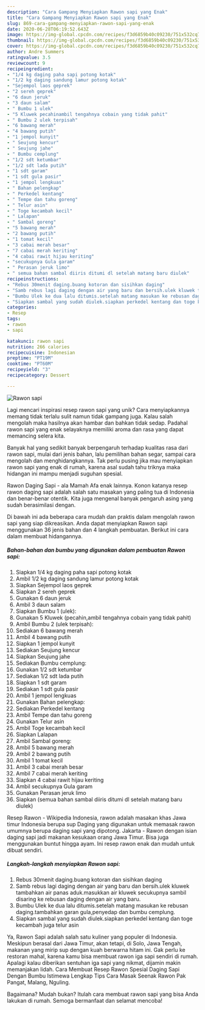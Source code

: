 ```yaml
---
description: "Cara Gampang Menyiapkan Rawon sapi yang Enak"
title: "Cara Gampang Menyiapkan Rawon sapi yang Enak"
slug: 869-cara-gampang-menyiapkan-rawon-sapi-yang-enak
date: 2020-06-28T06:19:52.643Z
image: https://img-global.cpcdn.com/recipes/f3d6859b40c09230/751x532cq70/rawon-sapi-foto-resep-utama.jpg
thumbnail: https://img-global.cpcdn.com/recipes/f3d6859b40c09230/751x532cq70/rawon-sapi-foto-resep-utama.jpg
cover: https://img-global.cpcdn.com/recipes/f3d6859b40c09230/751x532cq70/rawon-sapi-foto-resep-utama.jpg
author: Andre Summers
ratingvalue: 3.5
reviewcount: 9
recipeingredient:
- "1/4 kg daging paha sapi potong kotak"
- "1/2 kg daging sandung lamur potong kotak"
- "Sejempol laos geprek"
- "2 sereh geprek"
- "6 daun jeruk"
- "3 daun salam"
- " Bumbu 1 ulek"
- "5 Kluwek pecahinambil tengahnya cobain yang tidak pahit"
- " Bumbu 2 ulek terpisah"
- "6 bawang merah"
- "4 bawang putih"
- "1 jempol kunyit"
- " Seujung kencur"
- " Seujung jahe"
- " Bumbu cemplung"
- "1/2 sdt ketumbar"
- "1/2 sdt lada putih"
- "1 sdt garam"
- "1 sdt gula pasir"
- "1 jempol lengkuas"
- " Bahan pelengkap"
- " Perkedel kentang"
- " Tempe dan tahu goreng"
- " Telur asin"
- " Toge kecambah kecil"
- " Lalapan"
- " Sambal goreng"
- "5 bawang merah"
- "2 bawang putih"
- "1 tomat kecil"
- "3 cabai merah besar"
- "7 cabai merah keriting"
- "4 cabai rawit hijau keriting"
- "secukupnya Gula garam"
- " Perasan jeruk limo"
- " semua bahan sambal diiris ditumi dl setelah matang baru diulek"
recipeinstructions:
- "Rebus 30menit daging.buang kotoran dan sisihkan daging"
- "Samb rebus lagi daging dengan air yang baru dan bersih.ulek kluwek tambahkan air panas aduk.masukkan air kluwek secukupnya sambil disaring ke rebusan daging dengan air yang baru."
- "Bumbu Ulek ke dua lalu ditumis.setelah matang masukan ke rebusan daging.tambahkan garan gula,penyedap dan bumbu cemplung."
- "Siapkan sambal yang sudah diulek.siapkan perkedel kentang dan toge kecambah juga telur asin"
categories:
- Resep
tags:
- rawon
- sapi

katakunci: rawon sapi 
nutrition: 266 calories
recipecuisine: Indonesian
preptime: "PT19M"
cooktime: "PT60M"
recipeyield: "3"
recipecategory: Dessert

---
```



![Rawon sapi](https://img-global.cpcdn.com/recipes/f3d6859b40c09230/751x532cq70/rawon-sapi-foto-resep-utama.jpg)

Lagi mencari inspirasi resep rawon sapi yang unik? Cara menyiapkannya memang tidak terlalu sulit namun tidak gampang juga. Kalau salah mengolah maka hasilnya akan hambar dan bahkan tidak sedap. Padahal rawon sapi yang enak selayaknya memiliki aroma dan rasa yang dapat memancing selera kita.

Banyak hal yang sedikit banyak berpengaruh terhadap kualitas rasa dari rawon sapi, mulai dari jenis bahan, lalu pemilihan bahan segar, sampai cara mengolah dan menghidangkannya. Tak perlu pusing jika mau menyiapkan rawon sapi yang enak di rumah, karena asal sudah tahu triknya maka hidangan ini mampu menjadi suguhan spesial.

Rawon Daging Sapi - ala Mamah Afa enak lainnya. Konon katanya resep rawon daging sapi adalah salah satu masakan yang paling tua di Indonesia dan benar-benar otentik. Kita juga mengenal banyak pengaruh asing yang sudah berasimilasi dengan.


Di bawah ini ada beberapa cara mudah dan praktis dalam mengolah rawon sapi yang siap dikreasikan. Anda dapat menyiapkan Rawon sapi menggunakan 36 jenis bahan dan 4 langkah pembuatan. Berikut ini cara dalam membuat hidangannya.

<!--inarticleads1-->

##### Bahan-bahan dan bumbu yang digunakan dalam pembuatan Rawon sapi:

1. Siapkan 1/4 kg daging paha sapi potong kotak
1. Ambil 1/2 kg daging sandung lamur potong kotak
1. Siapkan Sejempol laos geprek
1. Siapkan 2 sereh geprek
1. Gunakan 6 daun jeruk
1. Ambil 3 daun salam
1. Siapkan  Bumbu 1 (ulek):
1. Gunakan 5 Kluwek (pecahin,ambil tengahnya cobain yang tidak pahit)
1. Ambil  Bumbu 2 (ulek terpisah):
1. Sediakan 6 bawang merah
1. Ambil 4 bawang putih
1. Siapkan 1 jempol kunyit
1. Sediakan  Seujung kencur
1. Siapkan  Seujung jahe
1. Sediakan  Bumbu cemplung:
1. Gunakan 1/2 sdt ketumbar
1. Sediakan 1/2 sdt lada putih
1. Siapkan 1 sdt garam
1. Sediakan 1 sdt gula pasir
1. Ambil 1 jempol lengkuas
1. Gunakan  Bahan pelengkap:
1. Sediakan  Perkedel kentang
1. Ambil  Tempe dan tahu goreng
1. Gunakan  Telur asin
1. Ambil  Toge kecambah kecil
1. Siapkan  Lalapan
1. Ambil  Sambal goreng:
1. Ambil 5 bawang merah
1. Ambil 2 bawang putih
1. Ambil 1 tomat kecil
1. Ambil 3 cabai merah besar
1. Ambil 7 cabai merah keriting
1. Siapkan 4 cabai rawit hijau keriting
1. Ambil secukupnya Gula garam
1. Gunakan  Perasan jeruk limo
1. Siapkan  (semua bahan sambal diiris ditumi dl setelah matang baru diulek)


Resep Rawon - Wikipedia Indonesia, rawon adalah masakan khas Jawa timur Indonesia berupa sup Daging yang digunakan untuk memasak rawon umumnya berupa daging sapi yang dipotong. Jakarta - Rawon dengan isian daging sapi jadi makanan kesukaan orang Jawa Timur. Bisa juga menggunakan buntut hingga ayam. Ini resep rawon enak dan mudah untuk dibuat sendiri. 

<!--inarticleads2-->

##### Langkah-langkah menyiapkan Rawon sapi:

1. Rebus 30menit daging.buang kotoran dan sisihkan daging
1. Samb rebus lagi daging dengan air yang baru dan bersih.ulek kluwek tambahkan air panas aduk.masukkan air kluwek secukupnya sambil disaring ke rebusan daging dengan air yang baru.
1. Bumbu Ulek ke dua lalu ditumis.setelah matang masukan ke rebusan daging.tambahkan garan gula,penyedap dan bumbu cemplung.
1. Siapkan sambal yang sudah diulek.siapkan perkedel kentang dan toge kecambah juga telur asin


Ya, Rawon Sapi adalah salah satu kuliner yang populer di Indonesia. Meskipun berasal dari Jawa Timur, akan tetapi, di Solo, Jawa Tengah, makanan yang mirip sup dengan kuah berwarna hitam ini. Gak perlu ke restoran mahal, karena kamu bisa membuat rawon iga sapi sendiri di rumah. Apalagi kalau diberikan sentuhan iga sapi yang nikmat, dijamin makin memanjakan lidah. Cara Membuat Resep Rawon Spesial Daging Sapi Dengan Bumbu Istimewa Lengkap Tips Cara Masak Seenak Rawon Pak Pangat, Malang, Nguling. 

Bagaimana? Mudah bukan? Itulah cara membuat rawon sapi yang bisa Anda lakukan di rumah. Semoga bermanfaat dan selamat mencoba!
